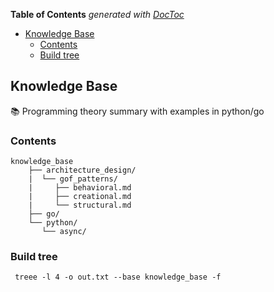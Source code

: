 <!-- START doctoc generated TOC please keep comment here to allow auto update -->
<!-- DON'T EDIT THIS SECTION, INSTEAD RE-RUN doctoc TO UPDATE -->
**Table of Contents**  *generated with [DocToc](https://github.com/thlorenz/doctoc)*

- [Knowledge Base](#knowledge-base)
  - [Contents](#contents)
  - [Build tree](#build-tree)

<!-- END doctoc generated TOC please keep comment here to allow auto update -->

## Knowledge Base 

:books: Programming theory summary with examples in python/go

### Contents

    knowledge_base
        ├── architecture_design/
        |  └── gof_patterns/
        |     ├── behavioral.md
        |     ├── creational.md
        |     └── structural.md
        ├── go/
        └── python/
           └── async/

### Build tree
` treee -l 4 -o out.txt --base knowledge_base -f`

